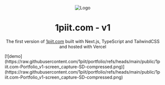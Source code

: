 <div align="center">
  <img alt="Logo" src="https://raw.githubusercontent.com/1piit/portfolio/refs/heads/main/app/favicon.ico" width="100" />
</div>
<h1 align="center">
  1piit.com - v1
</h1>
<p align="center">
  The first version of <a href="https://1piit.com" target="_blank">1piit.com</a> built with Next.js, TypeScript and TailwindCSS and hosted with Vercel</a>
</p>
[![demo](https://raw.githubusercontent.com/1piit/portfolio/refs/heads/main/public/1piit.com-Portfolio_v1-screen_capture-SD-compressed.png)](https://raw.githubusercontent.com/1piit/portfolio/refs/heads/main/public/1piit.com-Portfolio_v1-screen_capture-SD-compressed.png)
